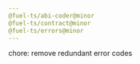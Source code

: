 ```yaml
---
@fuel-ts/abi-coder@minor
@fuel-ts/contract@minor
@fuel-ts/errors@minor
---
```


chore: remove redundant error codes